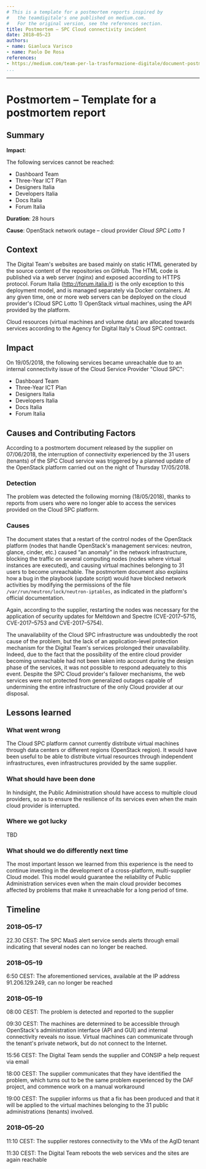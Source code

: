 ```yaml
---
# This is a template for a postmortem reports inspired by
#   the teamdigitale's one published on medium.com.
#   For the original version, see the references section.
title: Postmortem – SPC Cloud connectivity incident
date: 2018–05–23
authors:
- name: Gianluca Varisco
- name: Paolo De Rosa
references:
- https://medium.com/team-per-la-trasformazione-digitale/document-postmortem-technology-italian-government-public-administration-99639a0a7877
...
```

---
# Postmortem – Template for a postmortem report

## Summary

**Impact**:

The following services cannot be reached:

- Dashboard Team
- Three-Year ICT Plan
- Designers Italia
- Developers Italia
- Docs Italia
- Forum Italia

**Duration**:
28 hours

**Cause**:
OpenStack network outage – cloud provider _Cloud SPC Lotto 1_

## Context

The Digital Team's websites are based mainly on static HTML generated by the source content of the repositories on GitHub. The HTML code is published via a web server (nginx) and exposed according to HTTPS protocol. Forum Italia (http://forum.italia.it) is the only exception to this deployment model, and is managed separately via Docker containers. At any given time, one or more web servers can be deployed on the cloud provider's (Cloud SPC Lotto 1) OpenStack virtual machines, using the API provided by the platform.

Cloud resources (virtual machines and volume data) are allocated towards services according to the Agency for Digital Italy's Cloud SPC contract.

## Impact

On 19/05/2018, the following services became unreachable due to an internal connectivity issue of the Cloud Service Provider "Cloud SPC":

- Dashboard Team
- Three-Year ICT Plan
- Designers Italia
- Developers Italia
- Docs Italia
- Forum Italia

## Causes and Contributing Factors

According to a postmortem document released by the supplier on 07/06/2018, the interruption of connectivity experienced by the 31 users (tenants) of the SPC Cloud service was triggered by a planned update of the OpenStack platform carried out on the night of Thursday 17/05/2018.

### Detection

The problem was detected the following morning (18/05/2018), thanks to reports from users who were no longer able to access the services provided on the Cloud SPC platform.

### Causes

The document states that a restart of the control nodes of the OpenStack platform (nodes that handle OpenStack's management services: neutron, glance, cinder, etc.) caused “an anomaly” in the network infrastructure, blocking the traffic on several computing nodes (nodes where virtual instances are executed), and causing virtual machines belonging to 31 users to become unreachable.
The postmortem document also explains how a bug in the playbook (update script) would have blocked network activities by modifying the permissions of the file `/var/run/neutron/lock/neutron-iptables`, as indicated in the platform's official documentation.

Again, according to the supplier, restarting the nodes was necessary for the application of security updates for Meltdown and Spectre (CVE-2017–5715, CVE-2017–5753 and CVE-2017–5754).

The unavailability of the Cloud SPC infrastructure was undoubtedly the root cause of the problem, but the lack of an application-level protection mechanism for the Digital Team's services prolonged their unavailability.
Indeed, due to the fact that the possibility of the entire cloud provider becoming unreachable had not been taken into account during the design phase of the services, it was not possible to respond adequately to this event.
Despite the SPC Cloud provider's failover mechanisms, the web services were not protected from generalized outages capable of undermining the entire infrastructure of the only Cloud provider at our disposal.

## Lessons learned

### What went wrong

The Cloud SPC platform cannot currently distribute virtual machines through data centers or different regions (OpenStack region).
It would have been useful to be able to distribute virtual resources through independent infrastructures, even infrastructures provided by the same supplier.

### What should have been done

In hindsight, the Public Administration should have access to multiple cloud providers, so as to ensure the resilience of its services even when the main cloud provider is interrupted.

### Where we got lucky

TBD

### What should we do differently next time

The most important lesson we learned from this experience is the need to continue investing in the development of a cross-platform, multi-supplier Cloud model.
This model would guarantee the reliability of Public Administration services even when the main cloud provider becomes affected by problems that make it unreachable for a long period of time.


## Timeline

### 2018–05–17

22.30 CEST: The SPC MaaS alert service sends alerts through email indicating that several nodes can no longer be reached. <START of programmed activities>

### 2018–05–19

6:50 CEST: The aforementioned services, available at the IP address 91.206.129.249, can no longer be reached <START of INTERRUPTION>

### 2018–05–19

08:00 CEST: The problem is detected and reported to the supplier

09:30 CEST: The machines are determined to be accessible through OpenStack's administration interface (API and GUI) and internal connectivity reveals no issue. Virtual machines can communicate through the tenant's private network, but do not connect to the Internet.

15:56 CEST: The Digital Team sends the supplier and CONSIP a help request via email

18:00 CEST: The supplier communicates that they have identified the problem, which turns out to be the same problem experienced by the DAF project, and commence work on a manual workaround

19:00 CEST: The supplier informs us that a fix has been produced and that it will be applied to the virtual machines belonging to the 31 public administrations (tenants) involved.

### 2018–05–20

11:10 CEST: The supplier restores connectivity to the VMs of the AgID tenant

11:30 CEST: The Digital Team reboots the web services and the sites are again reachable <END OF INTERRUPTION>

